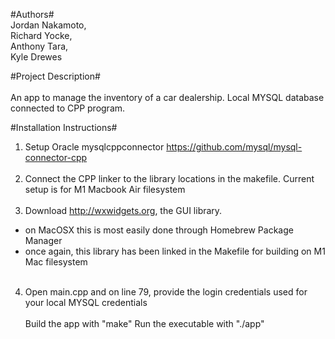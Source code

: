 #Authors#<br>
Jordan Nakamoto,<br>
Richard Yocke,<br>
Anthony Tara,<br>
Kyle Drewes<br>

#Project Description#
<br><br>
An app to manage the inventory of a car dealership. Local MYSQL database connected to CPP program.

#Installation Instructions#<br>
1. Setup Oracle mysqlcppconnector
https://github.com/mysql/mysql-connector-cpp
<br><br>
2. Connect the CPP linker to the library locations in the makefile. Current setup is for M1 Macbook Air filesystem
<br><br>
3. Download http://wxwidgets.org, the GUI library.
  - on MacOSX this is most easily done through Homebrew Package Manager
  - once again, this library has been linked in the Makefile for building on M1 Mac filesystem
<br><br>
4. Open main.cpp and on line 79, provide the login credentials used for your local MYSQL credentials
<br><br>
Build the app with "make"
Run the executable with "./app"


